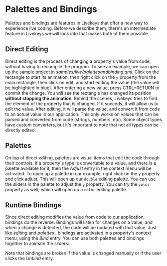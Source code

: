 # Palettes and Bindings

Palettes and bindings are features in Livekeys that offer a new way to experience live coding. Before we describe them,
there's an intermediate feature in Livekeys we will look into that makes both of them possible.

## Direct Editing

Direct editing is the process of changing a property's value from code, without having to recompile the program. To see an
example, we can open up the sample project in _samples/live/palettesandbinding.qml_. Click on the rectangle to start
its animation, then right click on the `y` property from the main rectangle, then click on edit, and start editing the
value (the value will be highlighted in blue). After entering a new value, press CTRL+RETURN to commit the change. You
will see the rectangle has changed its position **without stopping the animation**. Behind the scenes, Livekeys tries
to find the element of the property that is changed. If it succeds, it will allow us to edit the value. After editing,
it will parse the value, and convert it from code to an actual value in our application.
This only works on values that can be parsed and converted from code (strings, numbers, etc).
Some object types have custom converters, but it's important to note that not all types can be directly edited.


## Palettes

On top of direct editing, palettes are visual items that edit the code through their controls. If a property's type is
convertable to a value, and there is a palette available for it, then the _Adjust_ entry in the context menu will be
activated. To open up a palette in our example, right click on the `y` property and click adjust. This will open up
our `double` editing palette. You can use the sliders in the palette to adjust the `y` property. You can try
the `color` property as well, which will open up a `color` editing palette.

## Runtime Bindings

Since direct editing modifies the value from code to our application, bindings do the reverse. Bindings
will listen for changes on a value, and when a change is detected, the code will be updated with that value. Just like
_editing_ and _palettes_ , bindings are activated in a property's context menu, using the _Bind_ entry.
You can use both palettes and bindings together to animate the sliders:


Note that bindings are broken if the value is changed manually or if the user clicks the _Unbind_ entry.
